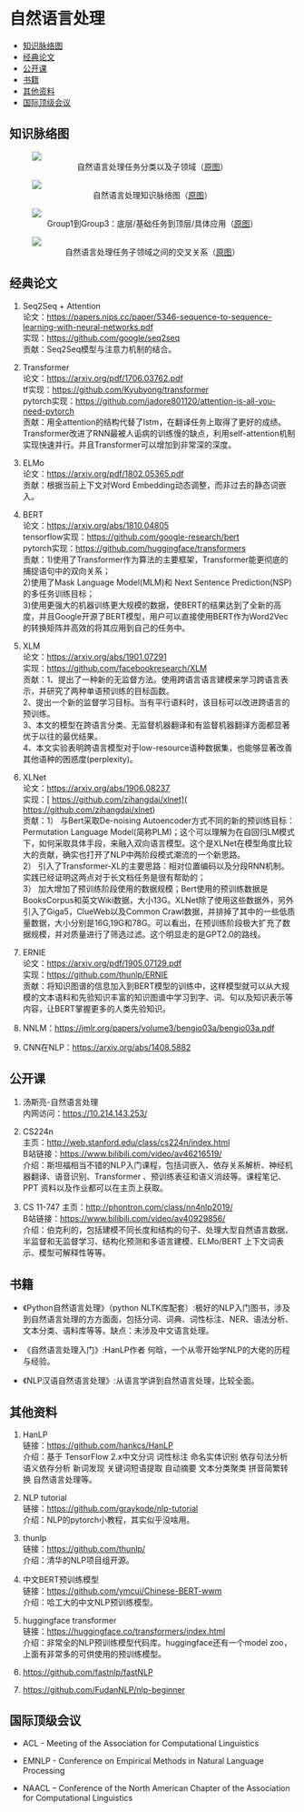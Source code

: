 自然语言处理
============

  * [知识脉络图](##知识脉络图)
  * [经典论文](##经典论文)
  * [公开课](##公开课)
  * [书籍](##书籍)
  * [其他资料](##其他资料)
  * [国际顶级会议](##国际顶级会议)

知识脉络图
----------

<figure>
  <img src="image/nlp_1.png"/>
  <figcaption style="display: block; text-align: center;">自然语言处理任务分类以及子领域（<a href="https://www.jianshu.com/p/d80b065bdcf0">原图</a>）</figcaption>
</figure>

<figure>
  <img src="image/nlp_2.png"/>
  <figcaption style="display: block; text-align: center;">自然语言处理知识脉络图（<a href="https://www.jiqizhixin.com/articles/2019-06-21">原图</a>）</figcaption>
</figure>

<figure>
  <img src="image/nlp_3.png"/>
  <figcaption style="display: block; text-align: center;">Group1到Group3：底层/基础任务到顶层/具体应用（<a href="https://www.packtpub.com/product/python-natural-language-processing/9781787121423">原图</a>）</figcaption>
</figure>

<figure>
  <img src="image/nlp_4.png"/>
  <figcaption style="display: block; text-align: center;">自然语言处理任务子领域之间的交叉关系（<a href="https://bbds.ma/wp-content/uploads/2017/11/BBDS-Deep-Learning-NLP-Text-Mining-2.pdf">原图</a>）</figcaption>
</figure>

经典论文
--------

1.  Seq2Seq + Attention\
    论文：<https://papers.nips.cc/paper/5346-sequence-to-sequence-learning-with-neural-networks.pdf>\
    实现：<https://github.com/google/seq2seq>\
    贡献：Seq2Seq模型与注意力机制的结合。

2.  Transformer\
    论文：<https://arxiv.org/pdf/1706.03762.pdf>\
    tf实现：<https://github.com/Kyubyong/transformer>\
    pytorch实现：<https://github.com/jadore801120/attention-is-all-you-need-pytorch>\
    贡献：用全attention的结构代替了lstm，在翻译任务上取得了更好的成绩。Transformer改进了RNN最被人诟病的训练慢的缺点，利用self-attention机制实现快速并行。并且Transformer可以增加到非常深的深度。

3.  ELMo\
    论文：<https://arxiv.org/pdf/1802.05365.pdf>\
    贡献：根据当前上下文对Word Embedding动态调整，而非过去的静态词嵌入。

4.  BERT\
    论文：<https://arxiv.org/abs/1810.04805>\
    tensorflow实现：<https://github.com/google-research/bert>\
    pytorch实现：<https://github.com/huggingface/transformers>\
    贡献：1)使用了Transformer作为算法的主要框架，Transformer能更彻底的捕捉语句中的双向关系；\
    2)使用了Mask Language Model(MLM)和 Next Sentence Prediction(NSP)
    的多任务训练目标；\
    3)使用更强大的机器训练更大规模的数据，使BERT的结果达到了全新的高度，并且Google开源了BERT模型，用户可以直接使用BERT作为Word2Vec的转换矩阵并高效的将其应用到自己的任务中。

5.  XLM\
    论文：<https://arxiv.org/abs/1901.07291>\
    实现：<https://github.com/facebookresearch/XLM>\
    贡献：1、提出了一种新的无监督方法。使用跨语言语言建模来学习跨语言表示，并研究了两种单语预训练的目标函数。\
    2、提出一个新的监督学习目标。当有平行语料时，该目标可以改进跨语言的预训练。\
    3、本文的模型在跨语言分类、无监督机器翻译和有监督机器翻译方面都显著优于以往的最优结果。\
    4、本文实验表明跨语言模型对于low-resource语种数据集，也能够显著改善其他语种的困惑度(perplexity)。

6.  XLNet\
    论文：<https://arxiv.org/abs/1906.08237>\
    实现：[
    https://github.com/zihangdai/xlnet]( https://github.com/zihangdai/xlnet)\
    贡献：1） 与Bert采取De-noising
    Autoencoder方式不同的新的预训练目标：Permutation Language
    Model(简称PLM)；这个可以理解为在自回归LM模式下，如何采取具体手段，来融入双向语言模型。这个是XLNet在模型角度比较大的贡献，确实也打开了NLP中两阶段模式潮流的一个新思路。\
    2）
    引入了Transformer-XL的主要思路：相对位置编码以及分段RNN机制。实践已经证明这两点对于长文档任务是很有帮助的；\
    3）
    加大增加了预训练阶段使用的数据规模；Bert使用的预训练数据是BooksCorpus和英文Wiki数据，大小13G。XLNet除了使用这些数据外，另外引入了Giga5，ClueWeb以及Common
    Crawl数据，并排掉了其中的一些低质量数据，大小分别是16G,19G和78G。可以看出，在预训练阶段极大扩充了数据规模，并对质量进行了筛选过滤。这个明显走的是GPT2.0的路线。

7.  ERNIE\
    论文：<https://arxiv.org/pdf/1905.07129.pdf>\
    实现：<https://github.com/thunlp/ERNIE>\
    贡献：将知识图谱的信息加入到BERT模型的训练中，这样模型就可以从大规模的文本语料和先验知识丰富的知识图谱中学习到字、词、句以及知识表示等内容，让BERT掌握更多的人类先验知识。

8.  NNLM：<https://jmlr.org/papers/volume3/bengio03a/bengio03a.pdf>

9.  CNN在NLP：<https://arxiv.org/abs/1408.5882>

公开课
------

1.  汤斯亮-自然语言处理\
    内网访问：<https://10.214.143.253/>

2.  CS224n\
    主页：<http://web.stanford.edu/class/cs224n/index.html>\
    B站链接：<https://www.bilibili.com/video/av46216519/>\
    介绍：斯坦福相当不错的NLP入门课程，包括词嵌入、依存关系解析、神经机器翻译、语音识别、Transformer
    、预训练表征和语义消歧等。课程笔记、PPT
    资料以及作业都可以在主页上获取。

3.  CS 11-747 主页：<http://phontron.com/class/nn4nlp2019/>\
    B站链接：<https://www.bilibili.com/video/av40929856/>\
    介绍：伯克利的，包括建模不同长度和结构的句子、处理大型自然语言数据、半监督和无监督学习、结构化预测和多语言建模、ELMo/BERT
    上下文词表示、模型可解释性等等。

书籍
----

-   《Python自然语言处理》（python
    NLTK库配套）:极好的NLP入门图书，涉及到自然语言处理的方方面面，包括分词、词典、词性标注、NER、语法分析、文本分类、语料库等等。缺点：未涉及中文语言处理。

-   《自然语言处理入门》:HanLP作者
    何晗，一个从零开始学NLP的大佬的历程与经验。

-   《NLP汉语自然语言处理》:从语言学讲到自然语言处理，比较全面。

其他资料
--------

1.  HanLP\
    链接：<https://github.com/hankcs/HanLP>\
    介绍：基于 TensorFlow 2.x中文分词 词性标注 命名实体识别 依存句法分析
    语义依存分析 新词发现 关键词短语提取 自动摘要 文本分类聚类
    拼音简繁转换 自然语言处理等。

2.  NLP tutorial\
    链接：<https://github.com/graykode/nlp-tutorial>\
    介绍：NLP的pytorch小教程，其实似乎没啥用。

3.  thunlp\
    链接：<https://github.com/thunlp/>\
    介绍：清华的NLP项目组开源。

4.  中文BERT预训练模型\
    链接：<https://github.com/ymcui/Chinese-BERT-wwm>\
    介绍：哈工大的中文NLP预训练模型。

5.  huggingface transformer\
    链接：<https://huggingface.co/transformers/index.html>\
    介绍：非常全的NLP预训练模型代码库。huggingface还有一个model
    zoo，上面有非常多的可供使用的预训练模型。

6.  <https://github.com/fastnlp/fastNLP>

7.  <https://github.com/FudanNLP/nlp-beginner>

国际顶级会议
------------

-   ACL - Meeting of the Association for Computational Linguistics

-   EMNLP - Conference on Empirical Methods in Natural Language
    Processing

-   NAACL – Conference of the North American Chapter of the Association
    for Computational Linguistics
